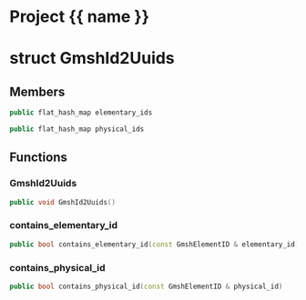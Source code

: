 <script setup>
import {useRoute} from 'vitepress'
const {path} = useRoute()
const tokens = path.split('/')
const words = tokens[2].split('-');
for (let i = 0; i < words.length; i++) {
    words[i] = words[i].charAt(0).toUpperCase() + words[i].slice(1);
    words[i] = words[i].replace('geode', 'Geode')
}
const name = words.join('-');
</script>
# Project {{ name }}

# struct GmshId2Uuids


## Members

```cpp
public flat_hash_map elementary_ids

```

```cpp
public flat_hash_map physical_ids

```



## Functions

### GmshId2Uuids

```cpp
public void GmshId2Uuids()
```


### contains_elementary_id

```cpp
public bool contains_elementary_id(const GmshElementID & elementary_id)
```


### contains_physical_id

```cpp
public bool contains_physical_id(const GmshElementID & physical_id)
```




